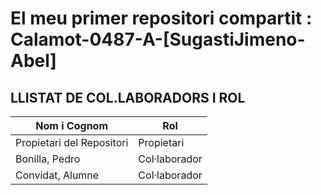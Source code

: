 # El meu primer repositori compartit : Calamot-0487-A-[SugastiJimeno-Abel]
## LLISTAT DE COL.LABORADORS I ROL
| Nom i Cognom            | Rol               |
|-------------------------|-------------------|
| Propietari del Repositori | Propietari       |
| Bonilla, Pedro          | Col·laborador     |
| Convidat, Alumne        | Col·laborador     |
